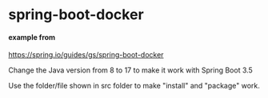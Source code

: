 # spring-boot-docker


#### example from 

https://spring.io/guides/gs/spring-boot-docker

Change the Java version from 8 to 17 to make it work with Spring Boot 3.5

Use the folder/file shown in src folder to make "install" and "package" work. 
